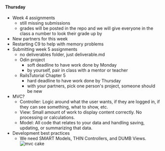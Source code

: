 #### Thursday
- Week 4 assignments
  - still missing submissions
  - grades will be posted in the repo and we will give everyone in the class a number to look their grade up by
- New partners for this week
- Restarting C9 to help with memory problems
- Submitting week 5 assignments
  - no deliverables folder, just deliverable.md
  - Odin project 
    - soft deadline to have work done by Monday
    - by yourself, pair in class with a mentor or teacher
  - RailsTutorial Chapter 5
    - hard deadline to have work done by Thursday
    - with your partners, pick one person's project, someone should be new
- MVC?
  - Controller: Logic around what the user wants, if they are logged in, if they can see something, what to show, etc.
  - View: Small amount of work to display content correctly.  No processing or calculations.
  - Model: All code that relates to your data and handling saving, updating, or summarizing that data.
- Development best practices<br>
  - We need SMART Models, THIN Controllers, and DUMB Views.
![mvc cake](http://slash7.com/assets/2007/2/12/layercake.png)
